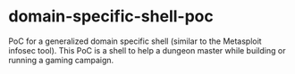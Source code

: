 # domain-specific-shell-poc
PoC for a generalized domain specific shell (similar to the Metasploit infosec tool). This PoC is a shell to help a dungeon master while building or running a gaming campaign.
